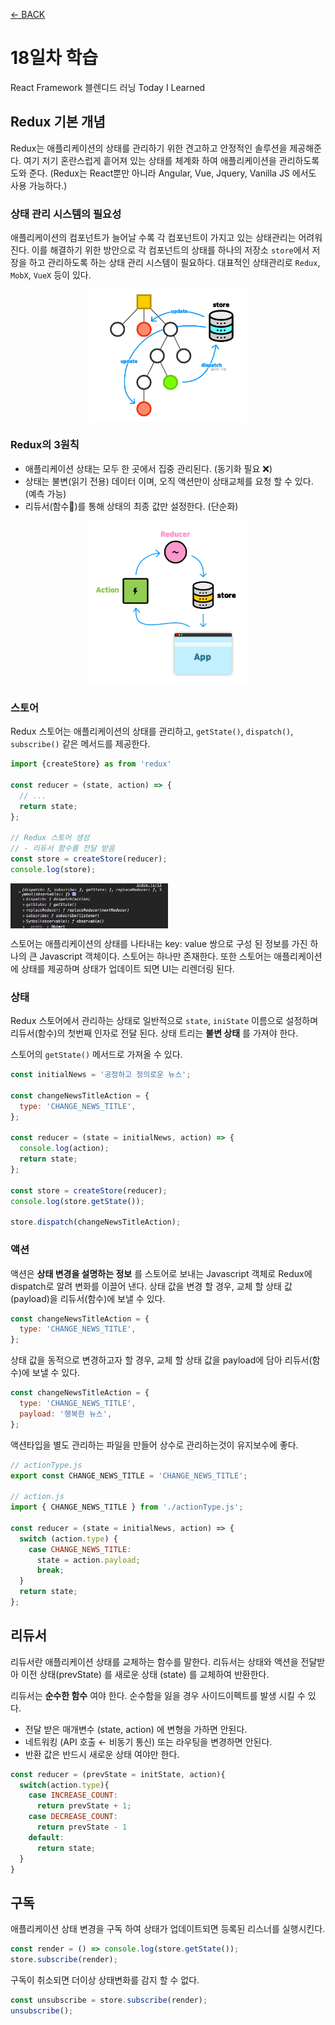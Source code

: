 [← BACK](./README.md)

# 18일차 학습

React Framework 블렌디드 러닝 Today I Learned

## Redux 기본 개념

Redux는 애플리케이션의 상태를 관리하기 위한 견고하고 안정적인 솔루션을 제공해준다. 여기 저기 혼란스럽게 흩어져 있는 상태를 체계화 하여 애플리케이션을 관리하도록 도와 준다. (Redux는 React뿐만 아니라 Angular, Vue, Jquery, Vanilla JS 에서도 사용 가능하다.)

### 상태 관리 시스템의 필요성

애플리케이션의 컴포넌트가 늘어날 수록 각 컴포넌트이 가지고 있는 상태관리는 어려워진다. 이를 해결하기 위한 방안으로 각 컴포넌트의 상태를 하나의 저장소 `store`에서 저장을 하고 관리하도록 하는 상태 관리 시스템이 필요하다. 대표적인 상태관리로 `Redux`, `MobX`, `VueX` 등이 있다.

<img src="./images/store-pattern.jpg" alt="상태관리 시스템 패턴" style="display:block;max-width:50%;margin:0 auto;">

### Redux의 3원칙

- 애플리케이션 상태는 모두 한 곳에서 집중 관리된다. (동기화 필요 ❌)
- 상태는 불변(읽기 전용) 데이터 이며, 오직 액션만이 상태교체를 요청 할 수 있다. (예측 가능)
- 리듀서(함수)를 통해 상태의 최종 값만 설정한다. (단순화)

<img src="./images/simple-redux.jpg" alt="Redux의 3가지 주요원칙" style="display:block;max-width:50%;margin:0 auto;">

### 스토어

Redux 스토어는 애플리케이션의 상태를 관리하고, `getState()`, `dispatch()`, `subscribe()` 같은 메서드를 제공한다.

```js
import {createStore} as from 'redux'

const reducer = (state, action) => {
  // ...
  return state;
};

// Redux 스토어 생성
// - 리듀서 함수를 전달 받음
const store = createStore(reducer);
console.log(store);
```

<img src="./images/log_store.png" alt="store 객체" style="display:block;max-width:50%;">

스토어는 애플리케이션의 상태를 나타내는 key: value 쌍으로 구성 된 정보를 가진 하나의 큰 Javascript 객체이다. 스토어는 하나만 존재한다. 또한 스토어는 애플리케이션에 상태를 제공하며 상태가 업데이트 되면 UI는 리렌더링 된다.

### 상태

Redux 스토어에서 관리하는 상태로 일반적으로 `state`, `iniState` 이름으로 설정하며 리듀서(함수)의 첫번째 인자로 전달 된다.
상태 트리는 **불변 상태** 를 가져야 한다.

스토어의 `getState()` 메서드로 가져올 수 있다.

```js
const initialNews = '공정하고 정의로운 뉴스';

const changeNewsTitleAction = {
  type: 'CHANGE_NEWS_TITLE',
};

const reducer = (state = initialNews, action) => {
  console.log(action);
  return state;
};

const store = createStore(reducer);
console.log(store.getState());

store.dispatch(changeNewsTitleAction);
```

### 액션

액션은 **상태 변경을 설명하는 정보** 를 스토어로 보내는 Javascript 객체로 Redux에 dispatch로 알려 변화를 이끌어 낸다. 상태 값을 변경 할 경우, 교체 할 상태 값(payload)을 리듀서(함수)에 보낼 수 있다.

```js
const changeNewsTitleAction = {
  type: 'CHANGE_NEWS_TITLE',
};
```

상태 값을 동적으로 변경하고자 할 경우, 교체 할 상태 값을 payload에 담아 리듀서(함수)에 보낼 수 있다.

```js
const changeNewsTitleAction = {
  type: 'CHANGE_NEWS_TITLE',
  payload: '행복한 뉴스',
};
```

액션타입을 별도 관리하는 파일을 만들어 상수로 관리하는것이 유지보수에 좋다.

```js
// actionType.js
export const CHANGE_NEWS_TITLE = 'CHANGE_NEWS_TITLE';

// action.js
import { CHANGE_NEWS_TITLE } from './actionType.js';

const reducer = (state = initialNews, action) => {
  switch (action.type) {
    case CHANGE_NEWS_TITLE:
      state = action.payload;
      break;
  }
  return state;
};
```

## 리듀서

리듀서란 애플리케이션 상태를 교체하는 함수를 말한다. 리듀서는 상태와 액션을 전달받아 이전 상태(prevState) 를 새로운 상태 (state) 를 교체하여 반환한다.

리듀서는 **순수한 함수** 여야 한다. 순수함을 잃을 경우 사이드이펙트를 발생 시킬 수 있다.

- 전달 받은 매개변수 (state, action) 에 변형을 가하면 안된다.
- 네트워킹 (API 호출 ← 비동기 통신) 또는 라우팅을 변경하면 안된다.
- 반환 값은 반드시 새로운 상태 여야만 한다.

```js
const reducer = (prevState = initState, action){
  switch(action.type){
    case INCREASE_COUNT:
      return prevState + 1;
    case DECREASE_COUNT:
      return prevState - 1
    default:
      return state;
  }
}
```

## 구독

애플리케이션 상태 변경을 구독 하여 상태가 업데이트되면 등록된 리스너를 실행시킨다.

```js
const render = () => console.log(store.getState());
store.subscribe(render);
```

구독이 취소되면 더이상 상태변화를 감지 할 수 없다.

```js
const unsubscribe = store.subscribe(render);
unsubscribe();
```
